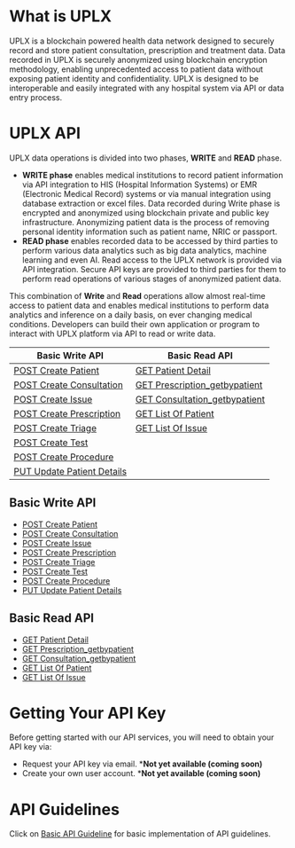 # What is UPLX
UPLX is a blockchain powered health data network designed to securely record and store patient consultation, prescription and treatment data. Data recorded in UPLX is securely anonymized using blockchain encryption methodology, enabling unprecedented access to patient data without exposing patient identity and confidentiality. UPLX is designed to be interoperable and easily integrated with any hospital system via API or data entry process.

# UPLX API
UPLX data operations is divided into two phases, **WRITE** and **READ** phase. 
* **WRITE phase** enables medical institutions to record patient information via API integration to HIS (Hospital Information Systems) or EMR (Electronic Medical Record) systems or via manual integration using database extraction or excel files. Data recorded during Write phase is encrypted and anonymized using blockchain private and public key infrastructure. Anonymizing patient data is the process of removing personal identity information such as patient name, NRIC or passport. 
* **READ phase** enables recorded data to be accessed by third parties to perform various data analytics such as big data analytics, machine learning and even AI. Read access to the UPLX network is provided via API integration. Secure API keys are provided to third parties for them to perform read operations of various stages of anonymized patient data.

This combination of **Write** and **Read** operations allow almost real-time access to patient data and enables medical institutions to perform data analytics and inference on a daily basis, on ever changing medical conditions. Developers can build their own application or program to interact with UPLX platform via API to read or write data.

| **Basic Write API** | **Basic Read API** |
| ------------- | ------------- |
| [POST Create Patient](https://github.com/LedgerX-Code/demoapi.uplx.io/wiki/POST--Create-Patient)  | [GET Patient Detail](https://github.com/LedgerXCode/demoapi.uplx.io/wiki/GET--Patient-Detail) |
| [POST Create Consultation](https://github.com/LedgerX-Code/demoapi.uplx.io/wiki/POST--Create-Consultation)  | [GET Prescription_getbypatient](https://github.com/LedgerX-Code/demoapi.uplx.io/wiki/GET--Prescription_getbypatient) |
| [POST Create Issue](https://github.com/LedgerX-Code/demoapi.uplx.io/wiki/POST--Create-Issue) | [GET Consultation_getbypatient](https://github.com/LedgerX-Code/demoapi.uplx.io/wiki/GET--Consultation_getbypatient)  |
| [POST Create Prescription](https://github.com/LedgerX-Code/demoapi.uplx.io/wiki/POST--Create-Prescription)  | [GET List Of Patient](https://github.com/LedgerX-Code/demoapi.uplx.io/wiki/GET--List-Of-Patient)  |
| [POST Create Triage](https://github.com/LedgerX-Code/UPLX-API/wiki/POST--Create-Triage)  | [GET List Of Issue](https://github.com/LedgerX-Code/demoapi.uplx.io/wiki/GET--List-Of-Issue)  |
| [POST Create Test](https://github.com/LedgerX-Code/UPLX-API/wiki/POST--Create-Test)  |  |
| [POST Create Procedure](https://github.com/LedgerX-Code/UPLX-API/wiki/POST--Create-Procedure) |   |
| [PUT Update Patient Details](https://github.com/LedgerX-Code/demoapi.uplx.io/wiki/PUT--Update-Patient-Details)  |   |



## Basic Write API ##
- [POST Create Patient](https://github.com/LedgerX-Code/demoapi.uplx.io/wiki/POST--Create-Patient)
- [POST Create Consultation](https://github.com/LedgerX-Code/demoapi.uplx.io/wiki/POST--Create-Consultation)
- [POST Create Issue](https://github.com/LedgerX-Code/demoapi.uplx.io/wiki/POST--Create-Issue)
- [POST Create Prescription](https://github.com/LedgerX-Code/demoapi.uplx.io/wiki/POST--Create-Prescription)
- [POST Create Triage](https://github.com/LedgerX-Code/UPLX-API/wiki/POST--Create-Triage)
- [POST Create Test](https://github.com/LedgerX-Code/UPLX-API/wiki/POST--Create-Test)
- [POST Create Procedure](https://github.com/LedgerX-Code/UPLX-API/wiki/POST--Create-Procedure)
- [PUT Update Patient Details](https://github.com/LedgerX-Code/demoapi.uplx.io/wiki/PUT--Update-Patient-Details)

## Basic Read API ##
- [GET Patient Detail](https://github.com/LedgerX-Code/demoapi.uplx.io/wiki/GET--Patient-Detail)
- [GET Prescription_getbypatient](https://github.com/LedgerX-Code/demoapi.uplx.io/wiki/GET--Prescription_getbypatient)
- [GET Consultation_getbypatient](https://github.com/LedgerX-Code/demoapi.uplx.io/wiki/GET--Consultation_getbypatient)
- [GET List Of Patient](https://github.com/LedgerX-Code/demoapi.uplx.io/wiki/GET--List-Of-Patient)
- [GET List Of Issue](https://github.com/LedgerX-Code/demoapi.uplx.io/wiki/GET--List-Of-Issue)


# Getting Your API Key
Before getting started with our API services, you will need to obtain your API key via:
- Request your API key via email. ***Not yet available (coming soon)** 
- Create your own user account. ***Not yet available (coming soon)**

# API Guidelines
Click on [Basic API Guideline](https://github.com/LedgerX-Code/API-Guidelines) for basic implementation of API guidelines.







